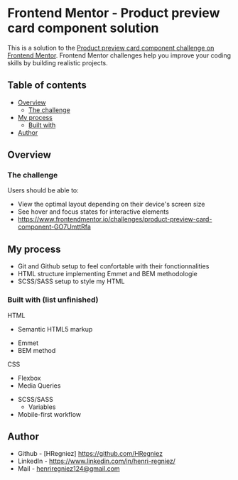 # Frontend Mentor - Product preview card component solution

This is a solution to the [Product preview card component challenge on Frontend Mentor](https://www.frontendmentor.io/challenges/product-preview-card-component-GO7UmttRfa). Frontend Mentor challenges help you improve your coding skills by building realistic projects. 

## Table of contents

- [Overview](#overview)
  - [The challenge](#the-challenge)
- [My process](#my-process)
  - [Built with](#built-with)
- [Author](#author)

## Overview

### The challenge

Users should be able to:

- View the optimal layout depending on their device's screen size
- See hover and focus states for interactive elements
- https://www.frontendmentor.io/challenges/product-preview-card-component-GO7UmttRfa


## My process

- Git and Github setup to feel confortable with their fonctionnalities
- HTML structure implementing Emmet and BEM methodologie
- SCSS/SASS setup to style my HTML

### Built with (list unfinished)

HTML
- Semantic HTML5 markup
+ Emmet
+ BEM method

CSS
- Flexbox
- Media Queries
+ SCSS/SASS
  + Variables
+ Mobile-first workflow



## Author

- Github - [HRegniez] https://github.com/HRegniez
- LinkedIn - https://www.linkedin.com/in/henri-regniez/
- Mail - henriregniez124@gmail.com
